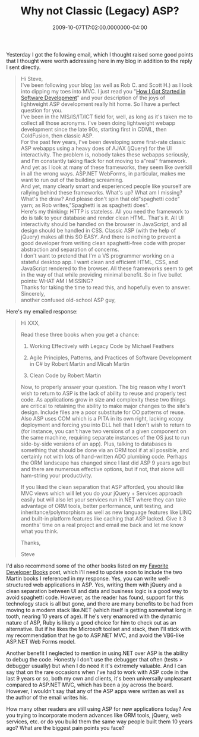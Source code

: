 ﻿---
title: Why not Classic (Legacy) ASP?
date: "2009-10-07T17:02:00.0000000-04:00"
description: Yesterday I got the following email, which I thought raised some
featuredImage: img/why-not-classic-legacy-asp-featured.png
---

Yesterday I got the following email, which I thought raised some good points that I thought were worth addressing here in my blog in addition to the reply I sent directly.

> Hi Steve,\
> I've been following your blog (as well as Rob C. and Scott H.) as I look into dipping my toes into MVC. I just read you "[How I Got Started in Software Development](/how-i-got-started-in-software-development)" and your description of the joys of lightweight ASP development really hit home. So I have a perfect question for you.\
> I've been in the MIS/IS/IT/ICT field for, well, as long as it's taken me to collect all those acronyms. I've been doing lightweight webapp development since the late 90s, starting first in CDML, then ColdFusion, then classic ASP.\
> For the past few years, I've been developing some first-rate classic ASP webapps using a heavy does of AJAX (jQuery) for the UI interactivity. The problem is, nobody takes these webapps seriously, and I'm constantly taking flack for not moving to a"real" framework. And yet as I look at many of these frameworks, they seem like overkill in all the wrong ways. ASP.NET WebForms, in particular, makes me want to run out of the building screaming.\
> And yet, many clearly smart and experienced people like yourself are rallying behind these frameworks. What's up? What am I missing? What's the draw? And please don't spin that old"spaghetti code" yarn; as Rob writes,"Spaghetti is as spaghetti does".\
> Here's my thinking: HTTP is stateless. All you need the framework to do is talk to your database and render clean HTML. That's it. All UI interactivity should be handled on the browser in JavaScript, and all design should be handled in CSS. Classic ASP (with the help of jQuery) makes all this SO EASY. And there is nothing to prevent a good developer from writing clean spaghetti-free code with proper abstraction and separation of concerns.\
> I don't want to pretend that I'm a VS programmer working on a stateful desktop app. I want clean and efficient HTML, CSS, and JavaScript rendered to the browser. All these frameworks seem to get in the way of that while providing minimal benefit. So in five bullet points: WHAT AM I MISSING?\
> Thanks for taking the time to read this, and hopefully even to answer.\
> Sincerely,\
> another confused old-school ASP guy,

Here's my emailed response:

> Hi XXX,
>
> Read these three books when you get a chance:
>
> 1) Working Effectively with Legacy Code by Michael Feathers
>
> 2) Agile Principles, Patterns, and Practices of Software Development in C# by Robert Martin and Micah Martin
>
> 3) Clean Code by Robert Martin
>
> Now, to properly answer your question. The big reason why I won't wish to return to ASP is the lack of ability to reuse and properly test code. As applications grow in size and complexity these two things are critical to retaining the ability to make major changes to the site's design. Include files are a poor substitute for OO patterns of reuse. Also ASP uses COM which is a PITA in its own right, lacking xcopy deployment and forcing you into DLL hell that I don't wish to return to (for instance, you can't have two versions of a given component on the same machine, requiring separate instances of the OS just to run side-by-side versions of an app). Plus, talking to databases is something that should be done via an ORM tool if at all possible, and certainly not with lots of hand-written ADO plumbing code. Perhaps the ORM landscape has changed since I last did ASP 9 years ago but and there are numerous effective options, but if not, that alone will ham-string your productivity.
>
> If you liked the clean separation that ASP afforded, you should like MVC views which will let you do your jQuery + Services approach easily but will also let your services run in.NET where they can take advantage of ORM tools, better performance, unit testing, and inheritance/polymorphism as well as new language features like LINQ and built-in platform features like caching that ASP lacked. Give it 3 months' time on a real project and email me back and let me know what you think.
>
> Thanks,
>
> Steve

I'd also recommend some of the other books listed on my [Favorite Developer Books](/favorite-developer-books) post, which I'll need to update soon to include the two Martin books I referenced in my response. Yes, you can write well-structured web applications in ASP. Yes, writing them with jQuery and a clean separation between UI and data and business logic is a good way to avoid spaghetti code. However, as the reader has found, support for this technology stack is all but gone, and there are many benefits to be had from moving to a modern stack like.NET (which itself is getting somewhat long in tooth, nearing 10 years of age). If he's very enamored with the dynamic nature of ASP, Ruby is likely a good choice for him to check out as an alternative. But if he likes the Microsoft toolset and stack, then I'll stick with my recommendation that he go to ASP.NET MVC, and avoid the VB6-like ASP.NET Web Forms model.

Another benefit I neglected to mention in using.NET over ASP is the ability to debug the code. Honestly I don't use the debugger that often (tests > debugger usually) but when I do need it it's extremely valuable. And I can say that on the rare occasions when I've had to work with ASP code in the last 9 years or so, both my own and clients, it's been universally unpleasant compared to ASP.NET MVC, which has been a joy across the board. However, I wouldn't say that any of the ASP apps were written as well as the author of the email writes his.

How many other readers are still using ASP for new applications today? Are you trying to incorporate modern advances like ORM tools, jQuery, web services, etc. or do you build them the same way people built them 10 years ago? What are the biggest pain points you face?

